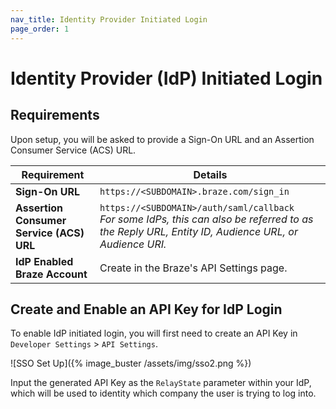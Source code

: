 ```yaml
---
nav_title: Identity Provider Initiated Login
page_order: 1
---
```


# Identity Provider (IdP) Initiated Login

## Requirements

Upon setup, you will be asked to provide a Sign-On URL and an Assertion Consumer Service (ACS) URL.  

| Requirement | Details |
|---|---|
| **Sign-On URL** | `https://<SUBDOMAIN>.braze.com/sign_in` |
| **Assertion Consumer Service (ACS) URL** | `https://<SUBDOMAIN>/auth/saml/callback` <br> *For some IdPs, this can also be referred to as the Reply URL, Entity ID, Audience URL, or Audience URI.* |
| **IdP Enabled Braze Account** | Create in the Braze's API Settings page. |

## Create and Enable an API Key for IdP Login

To enable IdP initiated login, you will first need to create an API Key in `Developer Settings` > `API Settings`.

![SSO Set Up]({% image_buster /assets/img/sso2.png %})

Input the generated API Key as the `RelayState` parameter within your IdP, which will be used to identity which company the user is trying to log into.
